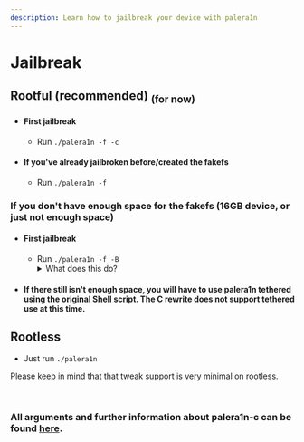 ```yaml
---
description: Learn how to jailbreak your device with palera1n
---
```


# Jailbreak

## Rootful (recommended) <sub>(for now)</sub>
* #### First jailbreak
  * Run `./palera1n -f -c`
* #### If you've already jailbroken before/created the fakefs
  * Run `./palera1n -f`

### If you don't have enough space for the fakefs (16GB device, or just not enough space)
* #### First jailbreak
  * Run `./palera1n -f -B`<details><summary>What does this do?</summary>This creates the fakefs but with bind mounts, so it uses a smaller size at the expense of having unwritable parts in rarely-written paths. </details>

* #### If there still isn't enough space, you will have to use palera1n tethered using the [original Shell script](https://github.com/palera1n/palera1n/tree/legacy). The C rewrite does not support tethered use at this time.


## Rootless
* Just run `./palera1n`

Please keep in mind that that tweak support is very minimal on rootless.

<br>

### All arguments and further information about palera1n-c can be found [here](https://cdn.nickchan.lol/palera1n/artifacts/c-rewrite/palera1n.1.html).
